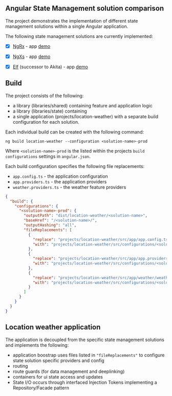 
## Angular State Management solution comparison

The project demonstrates the implementation of different state management solutions within a single Angular application.

The following state management solutions are currently implemented:
  - [x] [NgRx](https://ngrx.io/) - app [demo](https://ng-state-management.jamesrobb.work/ngrx/)
  - [x] [NgXs](https://www.ngxs.io/) - app [demo](https://ng-state-management.jamesrobb.work/ngxs/)
  - [x] [Elf](https://github.com/ngneat/elf/) (successor to Akita) - app [demo](https://ng-state-management.jamesrobb.work/elf/)


## Build

The project consists of the following:
  - a library (libraries/shared) containing feature and application logic
  - a library (libraries/state) containing
  - a single application (projects/location-weather) with a separate build configuration for each solution.

Each individual build can be created with the following command:

`ng build location-weather --configuration <solution-name>-prod`

Where `<solution-name>-prod` is the listed within the projects `build` `configurations` settings in `angular.json`.

Each build configuration specifies the following file replacements:
- `app.config.ts` - the application configuration
- `app.providers.ts` - the application providers
- `weather.providers.ts` - the weather feature providers

```json
{
  "build": {
    "configurations": {
      "<solution-name>-prod": {
        "outputPath": "dist/location-weather/<solution-name>",
        "baseHref": "/<solution-name>/",
        "outputHashing": "all",
        "fileReplacements": [
          {
            "replace": "projects/location-weather/src/app/app.config.ts",
            "with": "projects/location-weather/src/configurations/<solution-name>/app.config.ts"
          },
          {
            "replace": "projects/location-weather/src/app/app.providers.ts",
            "with": "projects/location-weather/src/configurations/<solution-name>/app.providers.ts"
          },
          {
            "replace": "projects/location-weather/src/app/weather/weather.providers.ts",
            "with": "projects/location-weather/src/configurations/<solution-name>/weather.providers.ts"
          }
        ]
      }
    }
  }
}
```

## Location weather application

The application is decoupled from the specific state management solutions and implements the following:
  - application boostrap uses files listed in `"fileReplacements"` to configure state solution specific providers and config
  - routing
  - route guards (for data management and deeplinking)
  - containers for ui state access and updates
  - State I/O occurs through interfaced Injection Tokens implementing a Repository/Facade pattern
